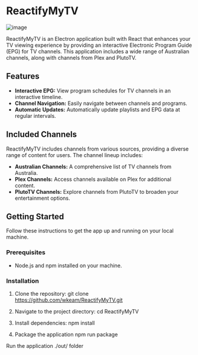 # ReactifyMyTV


![image](https://github.com/wkeam/ReactifyMyTV/assets/71179073/c28edac6-5475-4a2e-83ea-ef3acf6d03bf)


ReactifyMyTV is an Electron application built with React that enhances your TV viewing experience by providing an interactive Electronic Program Guide (EPG) for TV channels. This application includes a wide range of Australian channels, along with channels from Plex and PlutoTV.


## Features

- **Interactive EPG:** View program schedules for TV channels in an interactive timeline.
- **Channel Navigation:** Easily navigate between channels and programs.
- **Automatic Updates:** Automatically update playlists and EPG data at regular intervals.

## Included Channels

ReactifyMyTV includes channels from various sources, providing a diverse range of content for users. The channel lineup includes:

- **Australian Channels:** A comprehensive list of TV channels from Australia.
- **Plex Channels:** Access channels available on Plex for additional content.
- **PlutoTV Channels:** Explore channels from PlutoTV to broaden your entertainment options.


## Getting Started

Follow these instructions to get the app up and running on your local machine.

### Prerequisites

- Node.js and npm installed on your machine.

### Installation

1. Clone the repository:
   git clone https://github.com/wkeam/ReactifyMyTV.git
   
2. Navigate to the project directory:
   cd ReactifyMyTV

3. Install dependencies:
   npm install

4. Package the application
   npm run package

Run the application ./out/ folder

